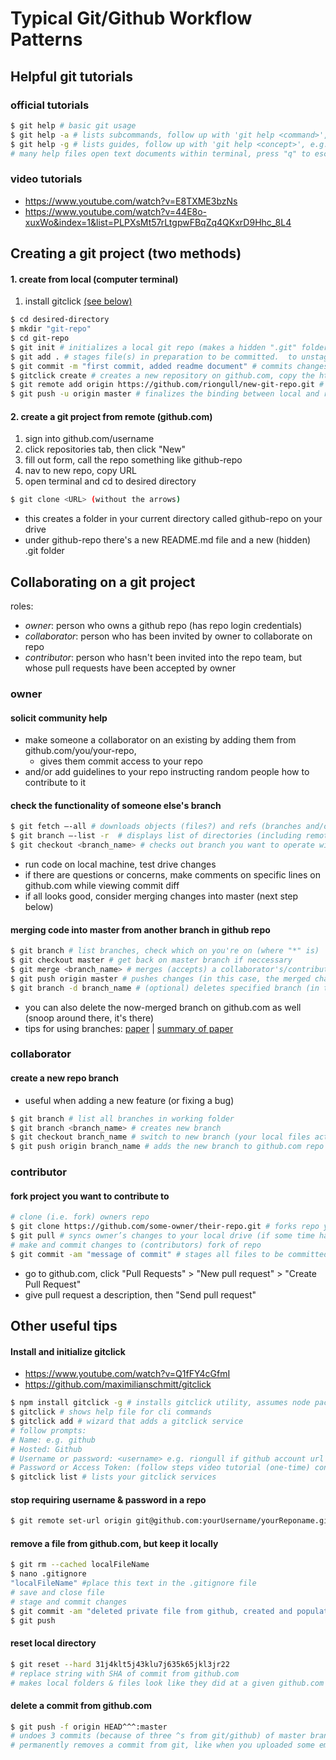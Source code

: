 # Typical Git/Github Workflow Patterns

## Helpful git tutorials
### official tutorials
``` sh
$ git help # basic git usage
$ git help -a # lists subcommands, follow up with 'git help <command>', e.g. 'git help branch'
$ git help -g # lists guides, follow up with 'git help <concept>', e.g. 'git help workflows'
# many help files open text documents within terminal, press "q" to escape
```
### video tutorials
* https://www.youtube.com/watch?v=E8TXME3bzNs
* https://www.youtube.com/watch?v=44E8o-xuxWo&index=1&list=PLPXsMt57rLtgpwFBqZq4QKxrD9Hhc_8L4

## Creating a git project (two methods)
#### 1. create from local (computer terminal)
1. install gitclick [(see below)](https://github.com/riongull/notes/blob/master/git-github%20notes.md#install-and-initialize-gitclick)

``` sh
$ cd desired-directory
$ mkdir "git-repo"
$ cd git-repo
$ git init # initializes a local git repo (makes a hidden ".git" folder in your present directory), assumes git is installed on computer already
$ git add . # stages file(s) in preparation to be committed.  to unstage a file, use 'git reset HEAD README.MD’
$ git commit -m "first commit, added readme document" # commits changes in preparation to be pushed to github.com.  to remove this commit and modify the file, use 'git reset --soft HEAD~1' and commit and add the file again
$ gitclick create # creates a new repository on github.com, copy the https URL for next step
$ git remote add origin https://github.com/riongull/new-git-repo.git # initiates binding between newly-created github repo and your local machine's git repo
$ git push -u origin master # finalizes the binding between local and remote git repos. command is shorthand for git push origin master —-set-upstream, I think
```

#### 2. create a git project from remote (github.com)
1. sign into github.com/username
2. click repositories tab, then click "New"
3. fill out form, call the repo something like github-repo
4. nav to new repo, copy URL
5. open terminal and cd to desired directory

``` sh
$ git clone <URL> (without the arrows)
```
* this creates a folder in your current directory called github-repo on your drive
* under github-repo there's a new README.md file and a new (hidden) .git folder

## Collaborating on a git project
roles:
* _owner_: person who owns a github repo (has repo login credentials)
* _collaborator_: person who has been invited by owner to collaborate on repo
* _contributor_: person who hasn't been invited into the repo team, but whose pull requests have been accepted by owner  

### owner
#### solicit community help
* make someone a collaborator on an existing by adding them from github.com/you/your-repo,
  * gives them commit access to your repo
* and/or add guidelines to your repo instructing random people how to contribute to it

#### check the functionality of someone else's branch
``` sh
$ git fetch —-all # downloads objects (files?) and refs (branches and/or tags) from another repo (like github.com; your desktop git repo may not have them yet)
$ git branch —-list -r  # displays list of directories (including remote watching branches)
$ git checkout <branch_name> # checks out branch you want to operate with.  Your local files are now changed to theirs
```
* run code on local machine, test drive changes
* if there are questions or concerns, make comments on specific lines on github.com while viewing commit diff
* if all looks good, consider merging changes into master (next step below)

#### merging code into master from another branch in github repo
``` sh
$ git branch # list branches, check which on you're on (where "*" is)
$ git checkout master # get back on master branch if neccessary
$ git merge <branch_name> # merges (accepts) a collaborator's/contributor's work into master.  Hope there are no conflicts
$ git push origin master # pushes changes (in this case, the merged changes)
$ git branch -d branch_name # (optional) deletes specified branch (in this case, the merged branch) while you are on a different branch
```
* you can also delete the now-merged branch on github.com as well (snoop around there, it's there)
* tips for using branches: [paper](http:--nvie.com-posts-a-successful-git-b­ranching-model) | [summary of paper](https:--github.com-WalnutiQ-WalnutiQ-iss­ues-62)

### collaborator
#### create a new repo branch
* useful when adding a new feature (or fixing a bug)

``` sh
$ git branch # list all branches in working folder
$ git branch <branch_name> # creates new branch
$ git checkout branch_name # switch to new branch (your local files actually change)
$ git push origin branch_name # adds the new branch to github.com repo
```

### contributor
#### fork project you want to contribute to
``` sh
# clone (i.e. fork) owners repo
$ git clone https://github.com/some-owner/their-repo.git # forks repo you want to work
$ git pull # syncs owner’s changes to your local drive (if some time has passed since clone
# make and commit changes to (contributors) fork of repo
$ git commit -am "message of commit" # stages all files to be committed, then commits a branch with the message.
```
* go to github.com, click "Pull Requests" > "New pull request" > "Create Pull Request"
* give pull request a description, then "Send pull request"

## Other useful tips
#### Install and initialize gitclick
* https://www.youtube.com/watch?v=Q1fFY4cGfmI
* https://github.com/maximilianschmitt/gitclick

``` sh
$ npm install gitclick -g # installs gitclick utility, assumes node package manager is installed
$ gitclick # shows help file for cli commands
$ gitclick add # wizard that adds a gitclick service
# follow prompts:
# Name: e.g. github
# Hosted: Github
# Username or password: <username> e.g. riongull if github account url is https://github.com/riongull
# Password or Access Token: (follow steps video tutorial (one-time) configure github with a secure access token for gitclick)
$ gitclick list # lists your gitclick services
```

#### stop requiring username & password in a repo
``` sh
$ git remote set-url origin git@github.com:yourUsername/yourReponame.git
```
#### remove a file from github.com, but keep it locally
``` sh
$ git rm --cached localFileName
$ nano .gitignore
"localFileName" #place this text in the .gitignore file
# save and close file
# stage and commit changes
$ git commit -am "deleted private file from github, created and populated .gitignore to ignore localFileName"
$ git push
```
#### reset local directory
``` sh
$ git reset --hard 31j4klt5j43klu7j635k65jkl3jr22
# replace string with SHA of commit from github.com
# makes local folders & files look like they did at a given github.com commit

```
#### delete a commit from github.com
``` sh
$ git push -f origin HEAD^^^:master
# undoes 3 commits (because of three ^s from git/github) of master branch (can designate other branch)
# permanently removes a commit from git, like when you uploaded some embarrassing stuff
```
